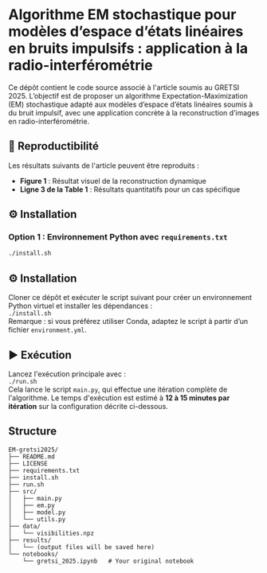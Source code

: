 # Algorithme EM stochastique pour modèles d’espace d’états linéaires en bruits impulsifs : application à la radio-interférométrie

Ce dépôt contient le code source associé à l'article soumis au GRETSI 2025. L’objectif est de proposer un algorithme Expectation-Maximization (EM) stochastique adapté aux modèles d’espace d’états linéaires soumis à du bruit impulsif, avec une application concrète à la reconstruction d’images en radio-interférométrie.

## 🧪 Reproductibilité

Les résultats suivants de l'article peuvent être reproduits :

- **Figure 1** : Résultat visuel de la reconstruction dynamique
- **Ligne 3 de la Table 1** : Résultats quantitatifs pour un cas spécifique

## ⚙️ Installation

### Option 1 : Environnement Python avec `requirements.txt`

```bash
./install.sh
```

## ⚙️ Installation

Cloner ce dépôt et exécuter le script suivant pour créer un environnement Python virtuel et installer les dépendances :  
`./install.sh`  
Remarque : si vous préférez utiliser Conda, adaptez le script à partir d’un fichier `environment.yml`.

## ▶️ Exécution

Lancez l'exécution principale avec :  
`./run.sh`  
Cela lance le script `main.py`, qui effectue une itération complète de l'algorithme. Le temps d'exécution est estimé à **12 à 15 minutes par itération** sur la configuration décrite ci-dessous.

## Structure 
```
EM-gretsi2025/
├── README.md
├── LICENSE
├── requirements.txt
├── install.sh
├── run.sh
├── src/
│   ├── main.py
│   ├── em.py
│   ├── model.py
│   └── utils.py
├── data/
│   └── visibilities.npz
├── results/
│   └── (output files will be saved here)
└── notebooks/
    └── gretsi_2025.ipynb   # Your original notebook
```

